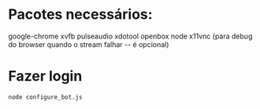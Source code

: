 # Pacotes necessários:
google-chrome
xvfb
pulseaudio
xdotool
openbox
node
x11vnc (para debug do browser quando o stream falhar -- é opcional)

# Fazer login
```
node configure_bot.js
```

